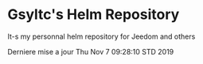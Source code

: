 # Gsyltc's Helm Repository

It-s my personnal helm repository for Jeedom and others

Derniere mise a jour Thu Nov  7 09:28:10 STD 2019

